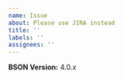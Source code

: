 ```yaml
---
name: Issue
about: Please use JIRA instead
title: ''
labels: ''
assignees: ''
---
```


<!-- 🚨 STOP 🚨 STOP 🚨 STOP 🚨

You can find assistance at our community forums: https://developer.mongodb.com/community/forums/tags/c/drivers-odms/7/node-js
We use JIRA to track issues and feature requests: https://jira.mongodb.org/browse/NODE

Our GitHub Issues are left open for now as we work to deprecate this method of issue reporting.
Thank you for understanding.

-->

**BSON Version:** 4.0.x
